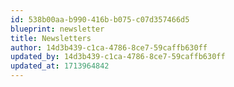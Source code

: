 ```yaml
---
id: 538b00aa-b990-416b-b075-c07d357466d5
blueprint: newsletter
title: Newsletters
author: 14d3b439-c1ca-4786-8ce7-59caffb630ff
updated_by: 14d3b439-c1ca-4786-8ce7-59caffb630ff
updated_at: 1713964842
---
```

